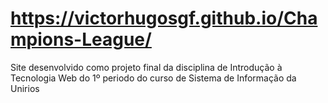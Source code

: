 #  https://victorhugosgf.github.io/Champions-League/
 Site desenvolvido como projeto final da disciplina de Introdução à Tecnologia Web do 1º periodo do curso de Sistema de Informação da Unirios
